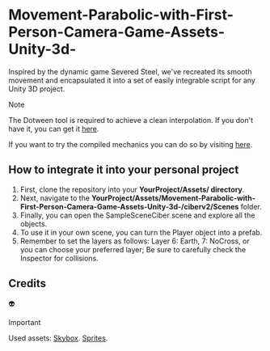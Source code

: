 # Movement-Parabolic-with-First-Person-Camera-Game-Assets-Unity-3d-
Inspired by the dynamic game Severed Steel, we've recreated its smooth movement and encapsulated it into a set of easily integrable script for any Unity 3D project.

> [!NOTE]
> The Dotween tool is required to achieve a clean interpolation. If you don't have it, you can get it [here](https://assetstore.unity.com/packages/tools/animation/dotween-hotween-v2-27676).

If you want to try the compiled mechanics you can do so by visiting [here](https://jesusdvs.itch.io/movement-parabolic).
## How to integrate it into your personal project

1. First, clone the repository into your **YourProject/Assets/ directory**.
2. Next, navigate to the **YourProject/Assets/Movement-Parabolic-with-First-Person-Camera-Game-Assets-Unity-3d-/ciberv2/Scenes** folder.
3. Finally, you can open the SampleSceneCiber scene and explore all the objects.
4. To use it in your own scene, you can turn the Player object into a prefab.
5. Remember to set the layers as follows: Layer 6: Earth, 7: NoCross, or you can choose your preferred layer; Be sure to carefully check the Inspector for collisions.

## Credits
:alien:
> [!IMPORTANT]
> Used assets:
> [Skybox](https://assetstore.unity.com/packages/2d/textures-materials/sky/allsky-free-10-sky-skybox-set-146014).
> [Sprites](https://assetstore.unity.com/packages/2d/textures-materials/sky/allsky-free-10-sky-skybox-set-146014](https://assetstore.unity.com/packages/2d/gui/keyboard-keys-mouse-sprites-225232)https://assetstore.unity.com/packages/2d/gui/keyboard-keys-mouse-sprites-225232).
